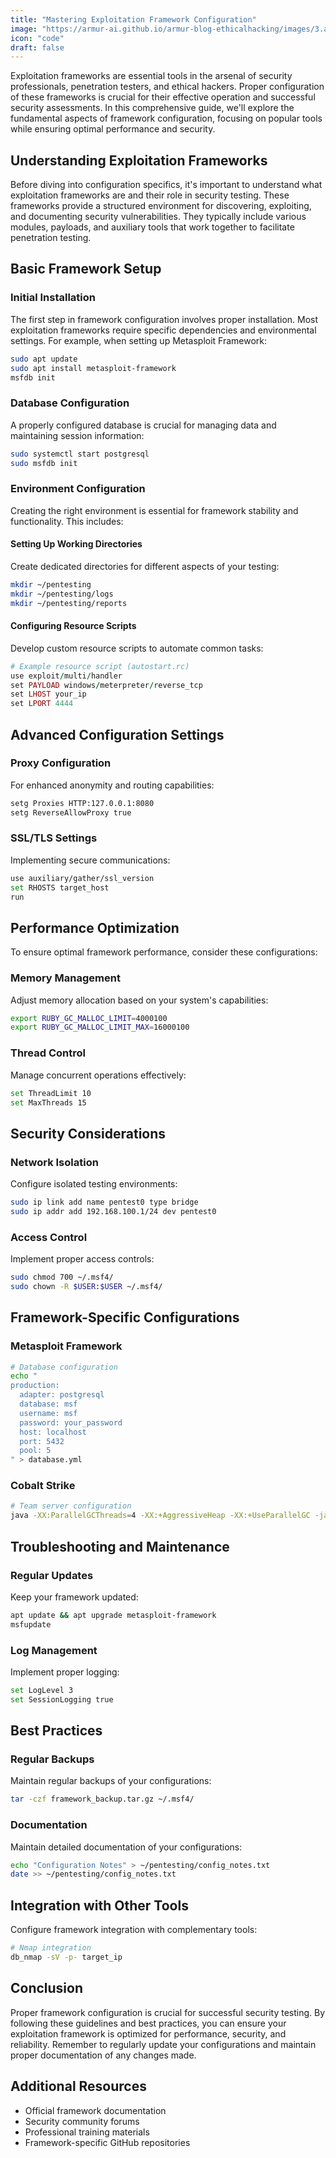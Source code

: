 ```yaml
---
title: "Mastering Exploitation Framework Configuration"
image: "https://armur-ai.github.io/armur-blog-ethicalhacking/images/3.avif"
icon: "code"
draft: false
---
```


Exploitation frameworks are essential tools in the arsenal of security professionals, penetration testers, and ethical hackers. Proper configuration of these frameworks is crucial for their effective operation and successful security assessments. In this comprehensive guide, we'll explore the fundamental aspects of framework configuration, focusing on popular tools while ensuring optimal performance and security.

## Understanding Exploitation Frameworks

Before diving into configuration specifics, it's important to understand what exploitation frameworks are and their role in security testing. These frameworks provide a structured environment for discovering, exploiting, and documenting security vulnerabilities. They typically include various modules, payloads, and auxiliary tools that work together to facilitate penetration testing.

## Basic Framework Setup

### Initial Installation

The first step in framework configuration involves proper installation. Most exploitation frameworks require specific dependencies and environmental settings. For example, when setting up Metasploit Framework:

```bash
sudo apt update
sudo apt install metasploit-framework
msfdb init
```

### Database Configuration

A properly configured database is crucial for managing data and maintaining session information:

```bash
sudo systemctl start postgresql
sudo msfdb init
```

### Environment Configuration

Creating the right environment is essential for framework stability and functionality. This includes:

#### Setting Up Working Directories

Create dedicated directories for different aspects of your testing:

```bash
mkdir ~/pentesting
mkdir ~/pentesting/logs
mkdir ~/pentesting/reports
```

#### Configuring Resource Scripts

Develop custom resource scripts to automate common tasks:

```ruby
# Example resource script (autostart.rc)
use exploit/multi/handler
set PAYLOAD windows/meterpreter/reverse_tcp
set LHOST your_ip
set LPORT 4444
```

## Advanced Configuration Settings

### Proxy Configuration

For enhanced anonymity and routing capabilities:

```bash
setg Proxies HTTP:127.0.0.1:8080
setg ReverseAllowProxy true
```

### SSL/TLS Settings

Implementing secure communications:

```bash
use auxiliary/gather/ssl_version
set RHOSTS target_host
run
```

## Performance Optimization

To ensure optimal framework performance, consider these configurations:

### Memory Management

Adjust memory allocation based on your system's capabilities:

```bash
export RUBY_GC_MALLOC_LIMIT=4000100
export RUBY_GC_MALLOC_LIMIT_MAX=16000100
```

### Thread Control

Manage concurrent operations effectively:

```bash
set ThreadLimit 10
set MaxThreads 15
```

## Security Considerations

### Network Isolation

Configure isolated testing environments:

```bash
sudo ip link add name pentest0 type bridge
sudo ip addr add 192.168.100.1/24 dev pentest0
```

### Access Control

Implement proper access controls:

```bash
sudo chmod 700 ~/.msf4/
sudo chown -R $USER:$USER ~/.msf4/
```

## Framework-Specific Configurations

### Metasploit Framework

```bash
# Database configuration
echo "
production:
  adapter: postgresql
  database: msf
  username: msf
  password: your_password
  host: localhost
  port: 5432
  pool: 5
" > database.yml
```

### Cobalt Strike

```bash
# Team server configuration
java -XX:ParallelGCThreads=4 -XX:+AggressiveHeap -XX:+UseParallelGC -jar cobaltstrike.jar
```

## Troubleshooting and Maintenance

### Regular Updates

Keep your framework updated:

```bash
apt update && apt upgrade metasploit-framework
msfupdate
```

### Log Management

Implement proper logging:

```bash
set LogLevel 3
set SessionLogging true
```

## Best Practices

### Regular Backups

Maintain regular backups of your configurations:

```bash
tar -czf framework_backup.tar.gz ~/.msf4/
```

### Documentation

Maintain detailed documentation of your configurations:

```bash
echo "Configuration Notes" > ~/pentesting/config_notes.txt
date >> ~/pentesting/config_notes.txt
```

## Integration with Other Tools

Configure framework integration with complementary tools:

```bash
# Nmap integration
db_nmap -sV -p- target_ip
```

## Conclusion

Proper framework configuration is crucial for successful security testing. By following these guidelines and best practices, you can ensure your exploitation framework is optimized for performance, security, and reliability. Remember to regularly update your configurations and maintain proper documentation of any changes made.

## Additional Resources

- Official framework documentation
- Security community forums
- Professional training materials
- Framework-specific GitHub repositories